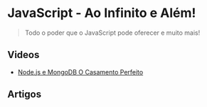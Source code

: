 # JavaScript - Ao Infinito e Além!

> Todo o poder que o JavaScript pode oferecer e muito mais!

## Videos
* [Node.js e MongoDB O Casamento Perfeito](http://www.youtube.com/watch?v=-OpUd1Rov2c)

## Artigos